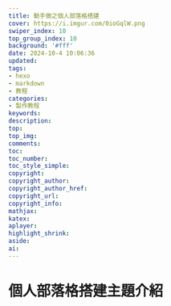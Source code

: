 ```yaml
---
title: 動手做之個人部落格搭建
cover: https://i.imgur.com/0ioGqlW.png
swiper_index: 10
top_group_index: 10
background: '#fff'
date: 2024-10-4 10:06:36
updated:
tags:
- hexo
- markdown
- 教程
categories:
- 製作教程
keywords:
description:
top:
top_img:
comments:
toc:
toc_number:
toc_style_simple:
copyright:
copyright_author:
copyright_author_href:
copyright_url:
copyright_info:
mathjax:
katex:
aplayer:
highlight_shrink:
aside:
ai:
---
```

# 個人部落格搭建主題介紹



<!-- <div class="video-container">
[up主专用，视频内嵌代码贴在这]
</div>

<style>
.video-container {
    position: relative;
    width: 100%;
    padding-top: 56.25%; /* 16:9 aspect ratio (height/width = 9/16 * 100%) */
}

.video-container iframe {
    position: absolute;
    top: 0;
    left: 0;
    width: 100%;
    height: 100%;
}
</style> -->
